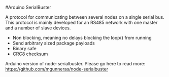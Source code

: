 #Arduino SerialBuster

A protocol for communicating between several nodes on a single serial bus. This protocol is mainly developed for an RS485 network with one master and a number of slave devices.

+   Non blocking, meaning no delays blocking the loop() from running
+   Send arbitrary sized package payloads
+   Binary safe
+   CRC8 checksum

Arduino version of node-serialbuster. Please go here to read more: https://github.com/mgunneras/node-serialbuster